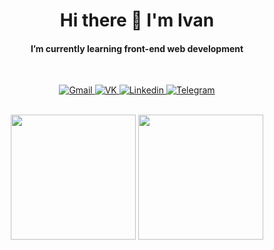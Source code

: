 <h1 align="center">Hi there 👋 I'm Ivan </h1>


<!--
**Ivan-Pat/Ivan-Pat** is a ✨ _special_ ✨ repository because its `README.md` (this file) appears on your GitHub profile.

Here are some ideas to get you started:

- 🔭 I’m currently working on ...
- 🌱 I’m currently learning ...
- 👯 I’m looking to collaborate on ...
- 🤔 I’m looking for help with ...
- 💬 Ask me about ...
- 📫 How to reach me: ...
- 😄 Pronouns: ...
- ⚡ Fun fact: ...
-->
 <h4 align="center" >I’m currently learning front-end web development</h4>
  <br>
   <p align='center' >
    <a href="" margin-left="40">
        <img src="https://img.shields.io/badge/Gmail-D14836?style=for-the-badge&logo=gmail&logoColor=white" alt="Gmail">
    </a>
    <a href="">
        <img src="https://img.shields.io/badge/вконтакте-%232E87FB.svg?&style=for-the-badge&logo=vk&logoColor=white" alt="VK">
    </a>
    <a href="">
        <img src="https://img.shields.io/badge/LinkedIn-0077B5?style=for-the-badge&logo=linkedin&logoColor=white" alt="Linkedin">
    </a>
    <a href="">
        <img src="https://img.shields.io/badge/Telegram-2CA5E0?style=for-the-badge&logo=telegram&logoColor=white" alt="Telegram">
    </a>
   </p>
   <br>
    <div align="center" >
        <img height="200" src="https://github-readme-stats.vercel.app/api/top-langs/?username=Ivan-Pat" alt="">
        <img height="200" src="https://github-readme-stats.vercel.app/api?username=Ivan-Pat" alt="">
    </div>
   

